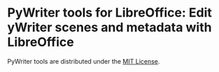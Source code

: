 # PyWriter tools for LibreOffice: Edit yWriter scenes and metadata with LibreOffice



PyWriter tools are distributed under the [MIT License](http://www.opensource.org/licenses/mit-license.php).